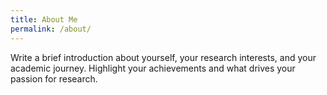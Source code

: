```yaml
---
title: About Me
permalink: /about/
---
```


Write a brief introduction about yourself, your research interests, and your academic journey. Highlight your achievements and what drives your passion for research.
